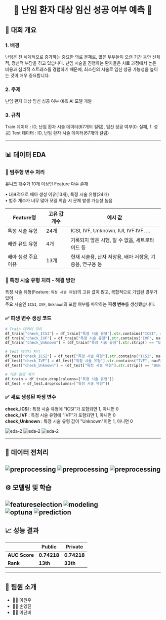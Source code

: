<div align="center">

# 🧬 난임 환자 대상 임신 성공 여부 예측 🧬

</div>

## 🏁 대회 개요
### 1. 배경
   난임은 전 세계적으로 증가하는 중요한 의료 문제로, 많은 부부들이 오랜 기간 동안 신체적, 정신적 부담을 겪고 있습니다. 난임 시술을 진행하는 환자들은 치료 과정에서 높은 비용과 심리적 스트레스를 경험하기 때문에, 최소한의 시술로 임신 성공 가능성을 높이는 것이 매우 중요합니다.

### 2. 주제
  난임 환자 대상 임신 성공 여부 예측 AI 모델 개발
  
### 3. 규칙
Train 데이터 : ID, 난임 환자 시술 데이터(67개의 컬럼), 임신 성공 여부(0: 실패, 1: 성공)
Test 데이터 : ID, 난임 환자 시술 데이터(67개의 컬럼)

---

## 📊 데이터 EDA
### 📌 범주형 변수 처리
유니크 개수가 10개 이상인 Feature 다수 존재

• 대표적으로 배아 생성 이유(13개), 특정 시술 유형(24개) <br>
• 범주 개수가 너무 많아 모델 학습 시 문제 발생 가능성 높음

| Feature명           | 고유 값 개수 | 예시 값 |
|--------------------|--------------|---------|
| 특정 시술 유형       | 24개         | ICSI, IVF, Unknown, IUI, IVF:IVF, ... |
| 배란 유도 유형       | 4개          | 기록되지 않은 시행, 알 수 없음, 세트로타이드 등 |
| 배아 생성 주요 이유   | 13개         | 현재 시술용, 난자 저장용, 배아 저장용, 기증용, 연구용 등 |

### 🔧 특정 시술 유형 처리 - 해결 방안

특정 시술 유형(Feature: `특정 시술 유형`)의 고유 값이 많고, 복합적으로 기입된 경우가 있어  
주요 시술인 `ICSI`, `IVF`, `Unknown`의 포함 여부를 파악하는 **파생 변수**를 생성했습니다.

### ✅ 파생 변수 생성 코드

```python
# Train 데이터 처리
df_train["check_ICSI"] = df_train["특정 시술 유형"].str.contains("ICSI", na=False).astype(int)
df_train["check_IVF"] = df_train["특정 시술 유형"].str.contains("IVF", na=False).astype(int)
df_train["check_Unknown"] = (df_train["특정 시술 유형"].str.strip() == "Unknown").astype(int)

# Test 데이터 처리
df_test["check_ICSI"] = df_test["특정 시술 유형"].str.contains("ICSI", na=False).astype(int)
df_test["check_IVF"] = df_test["특정 시술 유형"].str.contains("IVF", na=False).astype(int)
df_test["check_Unknown"] = (df_test["특정 시술 유형"].str.strip() == "Unknown").astype(int)

# 기존 컬럼 제거
df_train = df_train.drop(columns=["특정 시술 유형"])
df_test = df_test.drop(columns=["특정 시술 유형"])

```
### ✅ 새로 생성된 파생 변수
**check_ICSI** :	특정 시술 유형에 "ICSI"가 포함되면 1, 아니면 0 <br>
**check_IVF** :	특정 시술 유형에 "IVF"가 포함되면 1, 아니면 0<br>
**check_Unknown** :	특정 시술 유형 값이 "Unknown"이면 1, 아니면 0

![eda-2](images/EDA3.png)
![eda-2](images/EDA4.png)
![eda-2](images/EDA5.png)

---

## 🧹 데이터 전처리

![preprocessing](images/preprocessing1.png)
![preprocessing](images/preprocessing2.png)
![preprocessing](images/preprocessing3.png)
---

## ⚙️ 모델링 및 학습
![featureselection](images/featurselection.png)
![modeling](images/model1.png)  
![optuna](images/optuna.png)
![prediction](images/pred.png)
---

## 📈 성능 결과

|               | Public     | Private |
|----------------|------------|------------|
| **AUC Score**  | **0.74218** | **0.74218** |
| **Rank**       | **13th**     | **33th**    |

---

## 🙌 팀원 소개
- 🧑‍💻 이원우  
- 🧑‍💻 손영진  
- 🧑‍💻 이단비
